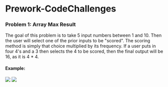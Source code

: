 # Prework-CodeChallenges

### Problem 1: Array Max Result

The goal of this problem is to take 5 input numbers between 1 and 10. Then the user will select one of the prior inputs to be "scored". The scoring method is simply that choice multiplied by its frequency. If a user puts in four 4's and a 3 then selects the 4 to be scored, then the final output will be 16, as it is 4 * 4.

#### Example:
![](Assets/problem1-a)
![](Assets/problem1-b)